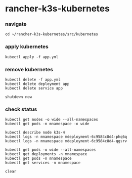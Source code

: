 # rancher-k3s-kubernetes

### navigate
```
cd ~/rancher-k3s-kubernetes/src/kubernetes
```

### apply kubernetes
```
kubectl apply -f app.yml
```

### remove kubernetes
```
kubectl delete -f app.yml
kubectl delete deployment app
kubectl delete service app

shutdown now
```

### check status
```
kubectl get nodes -o wide --all-namespaces
kubectl get pods -n mnamespace -o wide

kubectl describe node k3s-4
kubectl logs -n mnamespace mdeployment-6c9584c8d4-phq6q
kubectl logs -n mnamespace mdeployment-6c9584c8d4-qgsrv

kubectl get pods -o wide --all-namespaces
kubectl get deployments -n mnamespace
kubectl get pods -n mnamespace
kubectl get services -n mnamespace

clear
```